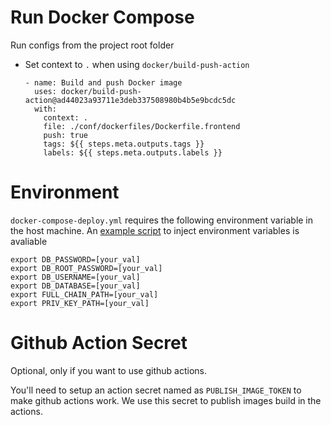 # Run Docker Compose

Run configs from the project root folder

- Set context to `.` when using `docker/build-push-action`

  ```
  - name: Build and push Docker image
    uses: docker/build-push-action@ad44023a93711e3deb337508980b4b5e9bcdc5dc
    with:
      context: .
      file: ./conf/dockerfiles/Dockerfile.frontend
      push: true
      tags: ${{ steps.meta.outputs.tags }}
      labels: ${{ steps.meta.outputs.labels }}
  ```

# Environment

`docker-compose-deploy.yml` requires the following environment variable in the host machine. 
An [example script](https://github.com/yang170/share-any/blob/master/conf/bash_env/exports-example.sh)
to inject environment variables is avaliable

```
export DB_PASSWORD=[your_val]
export DB_ROOT_PASSWORD=[your_val]
export DB_USERNAME=[your_val]
export DB_DATABASE=[your_val]
export FULL_CHAIN_PATH=[your_val]
export PRIV_KEY_PATH=[your_val]
```

# Github Action Secret

Optional, only if you want to use github actions.

You'll need to setup an action secret named as `PUBLISH_IMAGE_TOKEN` to
make github actions work. We use this secret to publish images build in the actions.
